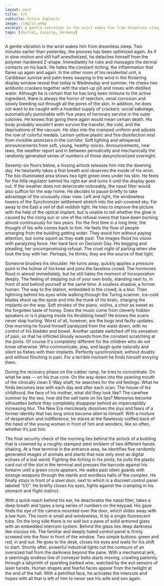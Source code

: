 ```yaml
---
layout: post
title: I/O
subtitle: Future Implants
image: /img/io.webp
excerpt: A gentle vibration in the wrist wakes him from dreamless sleep. Two minutes earlier than yesterday, the process has been optimized again. As if in slow motion and still half anesthetized, he detaches himself from the polymer-hardened Z-shape. Immediately he rubs and massages the dermal contacts on his back. He hates the constant itching, the inflammation that flares up again and again. In the other room of his residential unit, a Caribbean sunrise and palm trees swaying in the wind in the flickering display window reveal that today is Wednesday and summer. He chews two antibiotic crackers together with the start-up pill and rinses with distilled water. Although he is certain that he has long been immune to the active ingredient, there is always the horror of rejection, venal corrosion and slowly bleeding out through all the pores of the skin.
tags: [Journal, Leipzig, Germany]
---
```


A gentle vibration in the wrist wakes him from dreamless sleep. Two minutes earlier than yesterday, the process has been optimized again. As if in slow motion and still half anesthetized, he detaches himself from the polymer-hardened Z-shape. Immediately he rubs and massages the dermal contacts on his back. He hates the constant itching, the inflammation that flares up again and again. In the other room of his residential unit, a Caribbean sunrise and palm trees swaying in the wind in the flickering display window reveal that today is Wednesday and summer. He chews two antibiotic crackers together with the start-up pill and rinses with distilled water. Although he is certain that he has long been immune to the active ingredient, there is always the horror of rejection, venal corrosion and slowly bleeding out through all the pores of the skin. In addition, he does not want to be caught with a hoarded supply of crackers: social sabotage, automatically punishable with five years of honorary service in the outer colonies. He knows that going there again would mean certain death. His body probably wouldn't even survive the transfer, the cold, and the deprivations of the vacuum. He slips into the cramped uniform and adjusts the row of colorful medals. Lemon-yellow plastic and fine disinfection mist from invisible atomizers in the corridor. Soft lighting and whispered announcements from soft, young, healthy voices. Announcements, new laws, the weather report and in between periodically and mechanically the randomly generated series of numbers of those desynchronized overnight.

Seventy-six floors below, a hissing airlock releases him into the dawning day. He hesitantly takes a first breath and observes the inside of his wrist. The bio-illuminated area shows two light green lines under his skin. He feels for the little regulator behind his right ear and turns it until the display goes out. If the weather does not deteriorate noticeably, the nasal filter would also suffice for the way home. He decides to pause briefly to take advantage of the unusually clear view. Left and right, the windowless towers of the Synchronizer settlement stretch into the ash-covered sky. Far away to the East a veil of dull reddish light. He tries to improve the picture with the help of the optical implant, but is unable to tell whether the glow is caused by the rising sun or one of the refusal ovens that have been burning almost continuously for two years. For the first time in a long time, the thought of his wife comes back to him. He feels the flow of people emerging from the building getting wider. They avoid him without paying attention, but some squint as they walk past. The images flood his vision with paralyzing force. Her hard face on Decision Day. His begging and pleading, her uncompromising refusal. The cruel night of parting when she took the boy with her. Perhaps, he thinks, they are the source of that light.

Someone brushes his shoulder. He turns away, quickly applies a pressure point in the hollow of his knee and joins the faceless crowd. The hormones flood in almost immediately, but he still hates the moment of Incorporation deeply. The feeling of stepping out of your own body, standing next to, in front of and behind yourself at the same time. A soulless shadow, a former human. The way to the station, embedded in the crowd, is a blur. Then lightning behind his eyes while walking through the Turing scanner. Ice-cold blades shoot up the spine and into the trunk of his brain, charging the implants on the way. Soft strokes of the piano, violins, a choir as sweet as the forgotten taste of honey. Does the music come from cleverly hidden speakers or is it playing inside his throbbing head? He knows the scans never stop hurting. Worst of all, however, are the bugs and faulty updates. One morning he found himself paralyzed from the waist down, with no control of his bladder and bowel. Another update switched off his sensation of pain, so that he inflicted bloody wounds from the constant scratching at the joints. Of course it's completely different for the children who do not know otherwise. Who communicate, play, and laugh quite naturally and silent as fishes with their implants. Perfectly synchronized, without doubts and without flinching in pain. For a terrible moment he finds himself envying them.

During the recovery phase on the rubber ramp, he tries to concentrate. On what he was –– on his true core. On the way down into the yawning mouth of the clinically clean E-Way shaft, he searches for the old feelings. What he finds becomes less with each day and after each scan. The house of his childhood, the face of his mother, what did they look like? The carefree summer by the sea, how did the salt taste on his lips? Memories become silhouettes before they completely disappear behind an imperceptibly increasing blur. The New Era mercilessly dissolves the joys and fears of a former identity that has long since become alien to himself. With a mixture of desperation and indifference, he stares at the flawlessly coiffed back of the head of the young woman in front of him and wonders, like so often, whether it’s just him.

The final security check of the morning lies behind the airlock of a building that is crowned by a roughly stamped steel emblem of two different hands shaking. At a free terminal in the entrance area, he identifies five randomly generated images of animals and plants that now only exist as digital echoes of a lost world. Fighting the itching in his joints, he pulls the plastic card out of the slot in the terminal and presses the barcode against his forearm until a green circle appears. He walks past silent guards with strange weapons through the sterile and wordless halls of the complex. He finally stops in front of a steel door, next to which is a discreet control panel labeled “I/O”. He briefly closes his eyes, fights against the cramping in his stomach and flight instinct.

With a quick reach behind his ear, he deactivates the nasal filter, takes a deep breath and types a long series of numbers on the keypad. His gaze finds the eye of the camera mounted over the door, which slides away with a low hum. The room is small and windowless, lit by a single fluorescent tube. On the long side there is no wall but a pane of solid armored glass with an embedded intercom system. Behind the glass lies deep darkness like viscous ink. The familiar and deeply hated control panel is firmly screwed into the floor in front of the window. Two simple buttons: green and red, in and out. He goes to the desk, closes his eyes and waits for his shift to start. Shortly after, powerful industrial lights cut the contours of an oversized hall from the darkness beyond the pane. With a mechanical jerk, a seemingly endless line of conveyor belts starts moving, crawling patiently through a labyrinth of sparkling barbed wire, watched by the evil sensors of laser turrets. Human shapes and fearful faces appear from the twilight at the end of the hall. With a petrified face, he activates the intercom and hopes with all that is left of him to never see his wife and son again.
